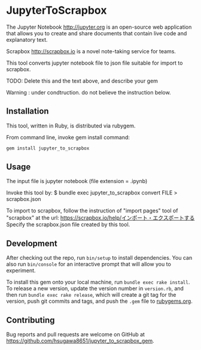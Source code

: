 # JupyterToScrapbox

The Jupyter Notebook http://jupyter.org is an open-source web application that allows you to create and share documents that contain live code and explanatory text.

Scrapbox http://scrapbox.io is a novel note-taking service for teams.

This tool converts jupyter notebook file to json file suitable for import to scrapbox.

TODO: Delete this and the text above, and describe your gem

Warning : under condtruction. do not believe the instruction below.

## Installation

This tool, written in Ruby, is distributed via rubygem.

From command line, invoke gem install command:

```ruby
gem install jupyter_to_scrapbox
```

## Usage

The input file is jupyter notebook (file extension = .ipynb)

Invoke this tool by:
    $ bundle exec jupyter_to_scrapbox convert FILE > scrapbox.json

To import to scrapbox, follow the instruction of "import pages" tool of "scrapbox" at the url:
    https://scrapbox.io/help/インポート・エクスポートする
Specify the scrapbox.json file created by this tool.

## Development

After checking out the repo, run `bin/setup` to install dependencies. You can also run `bin/console` for an interactive prompt that will allow you to experiment.

To install this gem onto your local machine, run `bundle exec rake install`. To release a new version, update the version number in `version.rb`, and then run `bundle exec rake release`, which will create a git tag for the version, push git commits and tags, and push the `.gem` file to [rubygems.org](https://rubygems.org).

## Contributing

Bug reports and pull requests are welcome on GitHub at https://github.com/hsugawa8651/jupyter_to_scrapbox_gem.
